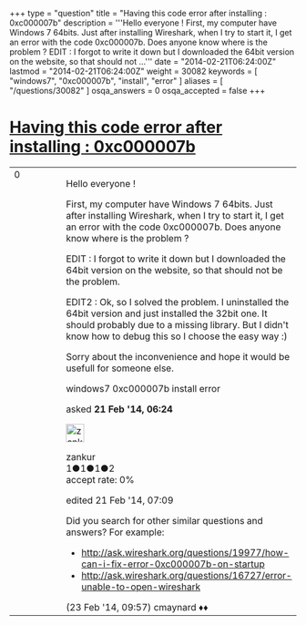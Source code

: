 +++
type = "question"
title = "Having this code error after installing : 0xc000007b"
description = '''Hello everyone ! First, my computer have Windows 7 64bits. Just after installing Wireshark, when I try to start it, I get an error with the code 0xc000007b. Does anyone know where is the problem ? EDIT : I forgot to write it down but I downloaded the 64bit version on the website, so that should not ...'''
date = "2014-02-21T06:24:00Z"
lastmod = "2014-02-21T06:24:00Z"
weight = 30082
keywords = [ "windows7", "0xc000007b", "install", "error" ]
aliases = [ "/questions/30082" ]
osqa_answers = 0
osqa_accepted = false
+++

<div class="headNormal">

# [Having this code error after installing : 0xc000007b](/questions/30082/having-this-code-error-after-installing-0xc000007b)

</div>

<div id="main-body">

<div id="askform">

<table id="question-table" style="width:100%;"><colgroup><col style="width: 50%" /><col style="width: 50%" /></colgroup><tbody><tr class="odd"><td style="width: 30px; vertical-align: top"><div class="vote-buttons"><div id="post-30082-score" class="post-score" title="current number of votes">0</div><div id="favorite-count" class="favorite-count"></div></div></td><td><div id="item-right"><div class="question-body"><p>Hello everyone !</p><p>First, my computer have Windows 7 64bits. Just after installing Wireshark, when I try to start it, I get an error with the code 0xc000007b. Does anyone know where is the problem ?</p><p>EDIT : I forgot to write it down but I downloaded the 64bit version on the website, so that should not be the problem.</p><p>EDIT2 : Ok, so I solved the problem. I uninstalled the 64bit version and just installed the 32bit one. It should probably due to a missing library. But I didn't know how to debug this so I choose the easy way :)</p><p>Sorry about the inconvenience and hope it would be usefull for someone else.</p></div><div id="question-tags" class="tags-container tags">windows7 0xc000007b install error</div><div id="question-controls" class="post-controls"></div><div class="post-update-info-container"><div class="post-update-info post-update-info-user"><p>asked <strong>21 Feb '14, 06:24</strong></p><img src="https://secure.gravatar.com/avatar/cc3434e7f0cd2d48e53c1919c7530367?s=32&amp;d=identicon&amp;r=g" class="gravatar" width="32" height="32" alt="zankur&#39;s gravatar image" /><p>zankur<br />
<span class="score" title="1 reputation points">1</span><span title="1 badges"><span class="badge1">●</span><span class="badgecount">1</span></span><span title="1 badges"><span class="silver">●</span><span class="badgecount">1</span></span><span title="2 badges"><span class="bronze">●</span><span class="badgecount">2</span></span><br />
<span class="accept_rate" title="Rate of the user&#39;s accepted answers">accept rate:</span> <span title="zankur has no accepted answers">0%</span></p></div><div class="post-update-info post-update-info-edited"><p>edited 21 Feb '14, 07:09</p></div></div><div id="comments-container-30082" class="comments-container"><span id="30107"></span><div id="comment-30107" class="comment"><div id="post-30107-score" class="comment-score"></div><div class="comment-text"><p>Did you search for other similar questions and answers? For example:</p><ul><li><a href="http://ask.wireshark.org/questions/19977/how-can-i-fix-error-0xc000007b-on-startup">http://ask.wireshark.org/questions/19977/how-can-i-fix-error-0xc000007b-on-startup</a></li><li><a href="http://ask.wireshark.org/questions/16727/error-unable-to-open-wireshark">http://ask.wireshark.org/questions/16727/error-unable-to-open-wireshark</a></li></ul></div><div id="comment-30107-info" class="comment-info"><span class="comment-age">(23 Feb '14, 09:57)</span> cmaynard ♦♦</div></div></div><div id="comment-tools-30082" class="comment-tools"></div><div class="clear"></div><div id="comment-30082-form-container" class="comment-form-container"></div><div class="clear"></div></div></td></tr></tbody></table>

</div>

</div>

